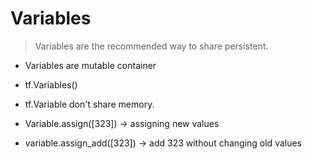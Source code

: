 # Variables

> Variables are the recommended way to share persistent.

* Variables are mutable container

* tf.Variables() 

* tf.Variable don't share memory.

* Variable.assign([323]) -> assigning new values

* variable.assign_add([323]) -> add 323 without changing old values